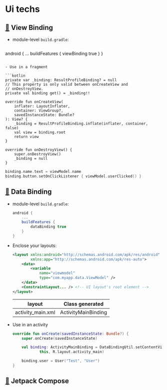 # Ui techs
## [:robot:](https://developer.android.com/topic/libraries/view-binding) View Binding 

- module-level `build.gradle`:

  ```groovy
android {
    ...
    buildFeatures {
        viewBinding true
    }
}
  ```

- Use in a fragment

  ```kotlin
  private var _binding: ResultProfileBinding? = null
  // This property is only valid between onCreateView and
  // onDestroyView.
  private val binding get() = _binding!!
  
  override fun onCreateView(
      inflater: LayoutInflater,
      container: ViewGroup?,
      savedInstanceState: Bundle?
  ): View? {
      _binding = ResultProfileBinding.inflate(inflater, container, false)
      val view = binding.root
      return view
  }
  
  override fun onDestroyView() {
      super.onDestroyView()
      _binding = null
  }
  ```

  ```kotlin
binding.name.text = viewModel.name
binding.button.setOnClickListener { viewModel.userClicked() }
  ```

## [:robot:](https://developer.android.com/topic/libraries/data-binding) Data Binding 

- module-level `build.gradle`:

  ```groovy
  android {
      ...
      buildFeatures {
          dataBinding true
      }
  }
  ```

- Enclose your layouts:

  ```xml
  <layout xmlns:android="http://schemas.android.com/apk/res/android"
          xmlns:app="http://schemas.android.com/apk/res-auto">
      <data>
          <variable
              name="viewmodel"
              type="com.myapp.data.ViewModel" />
      </data>
      <ConstraintLayout... /> <!-- UI layout's root element -->
  </layout>
  ```

  | layout            | Class generated     |
  | ----------------- | ------------------- |
  | activity_main.xml | ActivityMainBinding |

  

- Use in an activity

  ```kotlin
  override fun onCreate(savedInstanceState: Bundle?) {
      super.onCreate(savedInstanceState)
  
      val binding: ActivityMainBinding = DataBindingUtil.setContentView(
              this, R.layout.activity_main)
  
      binding.user = User("Test", "User")
  }
  ```

## [:robot:](https://developer.android.com/jetpack/compose) Jetpack Compose 

